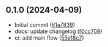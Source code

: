 ## 0.1.0 (2024-04-09)

* Initial commit ([61a7839](https://github.com/mrtnvh/stylelint-cascade-layers/commit/61a7839))
* docs: update changelog ([f0cc709](https://github.com/mrtnvh/stylelint-cascade-layers/commit/f0cc709))
* ci: add main flow ([55e18c7](https://github.com/mrtnvh/stylelint-cascade-layers/commit/55e18c7))



